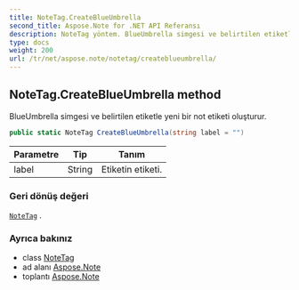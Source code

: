```yaml
---
title: NoteTag.CreateBlueUmbrella
second_title: Aspose.Note for .NET API Referansı
description: NoteTag yöntem. BlueUmbrella simgesi ve belirtilen etiketle yeni bir not etiketi oluşturur.
type: docs
weight: 200
url: /tr/net/aspose.note/notetag/createblueumbrella/
---
```

## NoteTag.CreateBlueUmbrella method

BlueUmbrella simgesi ve belirtilen etiketle yeni bir not etiketi oluşturur.

```csharp
public static NoteTag CreateBlueUmbrella(string label = "")
```

| Parametre | Tip | Tanım |
| --- | --- | --- |
| label | String | Etiketin etiketi. |

### Geri dönüş değeri

[`NoteTag`](../) .

### Ayrıca bakınız

* class [NoteTag](../)
* ad alanı [Aspose.Note](../../notetag/)
* toplantı [Aspose.Note](../../../)


